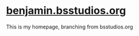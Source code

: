 # [benjamin.bsstudios.org](https://benjamin.bsstudios.org/)

This is my homepage, branching from bsstudios.org
